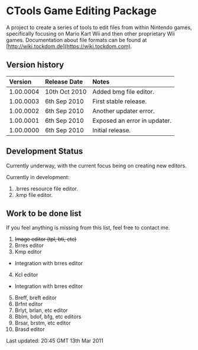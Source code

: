 # CTools Game Editing Package
A project to create a series of tools to edit files from within Nintendo games, specifically focusing on Mario Kart Wii and then other proprietary Wii games. Documentation about file formats can be found at [http://wiki.tockdom.de](https://wiki.tockdom.com).

## Version history
|  Version  |  Release Date  | Notes
|:----------|:---------------|:------
| 1.00.0004 |  10th Oct 2010 | Added bmg file editor.
| 1.00.0003 |  6th Sep 2010  | First stable release.
| 1.00.0002 |  6th Sep 2010  | Another updater error.
| 1.00.0001 |  6th Sep 2010  | Exposed an error in updater.
| 1.00.0000 |  6th Sep 2010  | Initial release.

## Development Status
Currently underway, with the current focus being on creating new editors.

Currently in development:
1. .brres resource file editor.
2. .kmp file editor.

## Work to be done list
If you feel anything is missing from this list, feel free to contact me.
1. ~~Image editor (tpl, bti, etc)~~
2. Brres editor
3. Kmp editor
 * Integration with brres editor
4. Kcl editor
 * Integration with brres editor
5. Breff, breft editor
6. Brfnt editor
7. Brlyt, brlan, etc editor
8. Bblm, bdof, bfg, etc editors
9. Brsar, brstm, etc editor
10. Brasd editor

Last updated: 20:45 GMT 13th Mar 2011
